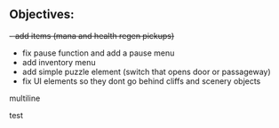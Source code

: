 ## Objectives:

~~- add items (mana and health regen pickups)~~
- fix pause function and add a pause menu
- add inventory menu
- add simple puzzle element (switch that opens door or passageway)
- fix UI elements so they dont go behind cliffs and scenery objects


multiline 

test
